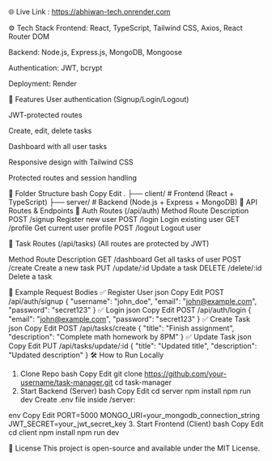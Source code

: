 
🌐 Live Link : https://abhiwan-tech.onrender.com

⚙️ Tech Stack
Frontend: React, TypeScript, Tailwind CSS, Axios, React Router DOM

Backend: Node.js, Express.js, MongoDB, Mongoose

Authentication: JWT, bcrypt

Deployment: Render

🚀 Features
User authentication (Signup/Login/Logout)

JWT-protected routes

Create, edit, delete tasks

Dashboard with all user tasks

Responsive design with Tailwind CSS

Protected routes and session handling


📁 Folder Structure
bash
Copy
Edit
.
├── client/                # Frontend (React + TypeScript)
├── server/                # Backend (Node.js + Express + MongoDB)
🔐 API Routes & Endpoints
🔑 Auth Routes (/api/auth)
Method	Route	Description
POST	/signup	Register new user
POST	/login	Login existing user
GET	/profile	Get current user profile
POST	/logout	Logout user

📝 Task Routes (/api/tasks)
(All routes are protected by JWT)

Method	Route	Description
GET	/dashboard	Get all tasks of user
POST	/create	Create a new task
PUT	/update/:id	Update a task
DELETE	/delete/:id	Delete a task

🧪 Example Request Bodies
✅ Register User
json
Copy
Edit
POST /api/auth/signup
{
  "username": "john_doe",
  "email": "john@example.com",
  "password": "secret123"
}
✅ Login
json
Copy
Edit
POST /api/auth/login
{
  "email": "john@example.com",
  "password": "secret123"
}
✅ Create Task
json
Copy
Edit
POST /api/tasks/create
{
  "title": "Finish assignment",
  "description": "Complete math homework by 8PM"
}
✅ Update Task
json
Copy
Edit
PUT /api/tasks/update/:id
{
  "title": "Updated title",
  "description": "Updated description"
}
🛠️ How to Run Locally
1. Clone Repo
bash
Copy
Edit
git clone https://github.com/your-username/task-manager.git
cd task-manager
2. Start Backend (Server)
bash
Copy
Edit
cd server
npm install
npm run dev
Create .env file inside /server:

env
Copy
Edit
PORT=5000
MONGO_URI=your_mongodb_connection_string
JWT_SECRET=your_jwt_secret_key
3. Start Frontend (Client)
bash
Copy
Edit
cd client
npm install
npm run dev


📄 License
This project is open-source and available under the MIT License.



